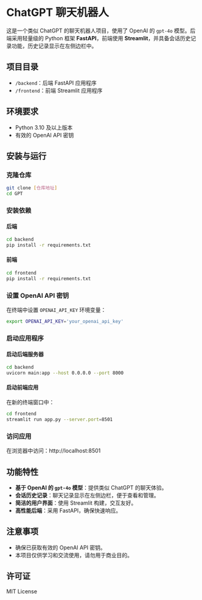 # ChatGPT 聊天机器人

这是一个类似 ChatGPT 的聊天机器人项目，使用了 OpenAI 的 `gpt-4o` 模型。后端采用轻量级的 Python 框架 **FastAPI**，前端使用 **Streamlit**，并具备会话历史记录功能，历史记录显示在左侧边栏中。

## 项目目录

- `/backend`：后端 FastAPI 应用程序
- `/frontend`：前端 Streamlit 应用程序

## 环境要求

- Python 3.10 及以上版本
- 有效的 OpenAI API 密钥

## 安装与运行

### 克隆仓库

```bash
git clone [仓库地址]
cd GPT
```

### 安装依赖

#### 后端

```bash
cd backend
pip install -r requirements.txt
```

#### 前端

```bash
cd frontend
pip install -r requirements.txt
```

### 设置 OpenAI API 密钥

在终端中设置 `OPENAI_API_KEY` 环境变量：

```bash
export OPENAI_API_KEY='your_openai_api_key'
```

### 启动应用程序

#### 启动后端服务器

```bash
cd backend
uvicorn main:app --host 0.0.0.0 --port 8000
```

#### 启动前端应用

在新的终端窗口中：

```bash
cd frontend
streamlit run app.py --server.port=8501
```

### 访问应用

在浏览器中访问：http://localhost:8501

## 功能特性

- **基于 OpenAI 的 `gpt-4o` 模型**：提供类似 ChatGPT 的聊天体验。
- **会话历史记录**：聊天记录显示在左侧边栏，便于查看和管理。
- **简洁的用户界面**：使用 Streamlit 构建，交互友好。
- **高性能后端**：采用 FastAPI，确保快速响应。

## 注意事项

- 确保已获取有效的 OpenAI API 密钥。
- 本项目仅供学习和交流使用，请勿用于商业目的。

## 许可证

MIT License